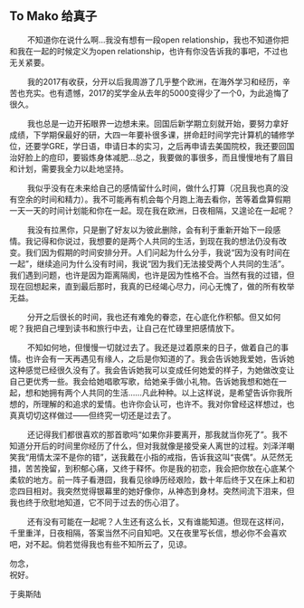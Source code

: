 ## To Mako 给真子

&nbsp;&nbsp;&nbsp;&nbsp;&nbsp;&nbsp;&nbsp;&nbsp;不知道你在说什么啊…我没有想有一段open relationship，我也不知道你把和我在一起的时候定义为open relationship，也许有你没告诉我的事吧，不过也无关紧要。

&nbsp;&nbsp;&nbsp;&nbsp;&nbsp;&nbsp;&nbsp;&nbsp;我的2017有收获，分开以后我周游了几乎整个欧洲，在海外学习和经历，辛苦也充实。也有遗憾，2017的奖学金从去年的5000变得少了一个0，为此追悔了很久。

&nbsp;&nbsp;&nbsp;&nbsp;&nbsp;&nbsp;&nbsp;&nbsp;我也总是一边开拓眼界一边想未来。回国后新学期立刻就开始，要努力拿好成绩，下学期保最好的研，大四一年要补很多课，拼命赶时间学完计算机的辅修学位，还要学GRE，学日语，申请日本的实习，之后再申请去美国院校，我还要回国治好脸上的痘印，要锻炼身体减肥…总之，我要做的事很多，而且慢慢地有了眉目和计划，需要我全力以赴地坚持。

&nbsp;&nbsp;&nbsp;&nbsp;&nbsp;&nbsp;&nbsp;&nbsp;我似乎没有在未来给自己的感情留什么时间，做什么打算（况且我也真的没有空余的时间和精力）。我不可能再有机会每个月跑上海去看你，苦等着盘算假期一天一天的时间计划能和你在一起。现在我在欧洲，日夜相隔，又遑论在一起呢？

&nbsp;&nbsp;&nbsp;&nbsp;&nbsp;&nbsp;&nbsp;&nbsp;我没有拉黑你，只是删了好友以为彼此删除，会有利于重新开始下一段感情。我记得和你说过，我想要的是两个人共同的生活，到现在我的想法仍没有改变。我们因为假期的时间安排分开。人们问起为什么分手，我说“因为没有时间在一起”，继续追问为什么没有时间，我说“因为我们无法接受两个人共同的生活”。我们遇到问题，也许是因为距离隔阂，也许是因为性格不合。当然有我的过错，但现在回想起来，直到最后那时，我真的已经竭心尽力，问心无愧了，做的所有枚举无益。

&nbsp;&nbsp;&nbsp;&nbsp;&nbsp;&nbsp;&nbsp;&nbsp;分开之后很长的时间，我也还有难免的眷恋，在心底化作积郁。但又如何呢？我把自己埋到读书和旅行中去，让自己在忙碌里把感情放下。

&nbsp;&nbsp;&nbsp;&nbsp;&nbsp;&nbsp;&nbsp;&nbsp;不知如何地，但慢慢一切就过去了。我还是过着原来的日子，做着自己的事情。也许会有一天再遇见有缘人，之后是你知道的了。我会告诉她我爱她，告诉她这种感觉已经很久没有了。我会告诉她我可以变成任何她爱的样子，为她做改变让自己更优秀一些。我会给她唱歌写歌，给她亲手做小礼物。告诉她我想和她在一起，想和她拥有两个人共同的生活……凡此种种。以上这样说，是希望告诉你我所想的，所理解的和追求的爱情。也许你会认可，也许不。我对你曾经这样想过，也真真切切这样做过——但终究一切还是过去了。

&nbsp;&nbsp;&nbsp;&nbsp;&nbsp;&nbsp;&nbsp;&nbsp;还记得我们都很喜欢的那首歌吗“如果你非要离开，那我就当你死了”。我不知道分开后的时间里你经历了什么，但对我就像是接受亲人离世的过程。刘泽洋嘲笑我“用情太深不是你的错”，送我戴在小指的戒指，告诉我这叫“丧偶”。从茫然无措，苦苦挽留，到积郁心痛，又终于释怀。你是我的初恋，我会把你放在心底某个柔软的地方。前一阵子看港囧，我看见徐峥历经艰险，数十年后终于又在床上和初恋四目相对。我突然觉得银幕里的她好像你，从神态到身材。突然间流下泪来，但我也终于欣慰地知道，它不同于过去的伤心泪了。

&nbsp;&nbsp;&nbsp;&nbsp;&nbsp;&nbsp;&nbsp;&nbsp;还有没有可能在一起呢？人生还有这么长，又有谁能知道。但现在这样问，千里重洋，日夜相隔，答案当然不问自知吧。又在夜里写长信，想必你不会喜欢吧，对不起。倘若觉得我也有些不知所云了，见谅。

勿念，\
祝好。

于奥斯陆